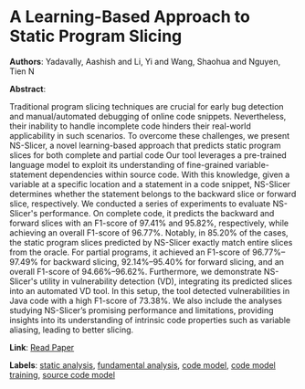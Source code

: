 # A Learning-Based Approach to Static Program Slicing

**Authors**: Yadavally, Aashish and Li, Yi and Wang, Shaohua and Nguyen, Tien N

**Abstract**:

Traditional program slicing techniques are crucial for early bug detection and manual/automated debugging of online code snippets. Nevertheless, their inability to handle incomplete code hinders their real-world applicability in such scenarios. To overcome these challenges, we present NS-Slicer, a novel learning-based approach that predicts static program slices for both complete and partial code Our tool leverages a pre-trained language model to exploit its understanding of fine-grained variable-statement dependencies within source code. With this knowledge, given a variable at a specific location and a statement in a code snippet, NS-Slicer determines whether the statement belongs to the backward slice or forward slice, respectively. We conducted a series of experiments to evaluate NS-Slicer's performance. On complete code, it predicts the backward and forward slices with an F1-score of 97.41% and 95.82%, respectively, while achieving an overall F1-score of 96.77%. Notably, in 85.20% of the cases, the static program slices predicted by NS-Slicer exactly match entire slices from the oracle. For partial programs, it achieved an F1-score of 96.77%–97.49% for backward slicing, 92.14%–95.40% for forward slicing, and an overall F1-score of 94.66%–96.62%. Furthermore, we demonstrate NS-Slicer's utility in vulnerability detection (VD), integrating its predicted slices into an automated VD tool. In this setup, the tool detected vulnerabilities in Java code with a high F1-score of 73.38%. We also include the analyses studying NS-Slicer’s promising performance and limitations, providing insights into its understanding of intrinsic code properties such as variable aliasing, leading to better slicing.

**Link**: [Read Paper](https://aashishyadavally.github.io/assets/pdf/pub-oopsla2024.pdf)

**Labels**: [static analysis](../../labels/static_analysis.md), [fundamental analysis](../../labels/fundamental_analysis.md), [code model](../../labels/code_model.md), [code model training](../../labels/code_model_training.md), [source code model](../../labels/source_code_model.md)
